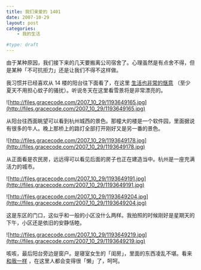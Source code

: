 ```yaml
---
title: 我们亲爱的 1401
date: 2007-10-29
layout: post
categories:
    - 我的生活

#type: draft
---
```


由于某种原因，我们接下来的几天要搬离公司宿舍了。心理虽然是有点舍不得，但是某种「不可抗拒力」还是让我们不得不这样做。

我习惯并已经喜欢从 14 楼的阳台往下面看了，在这里 [生活也非常的惬意]({{site.urls}}/posts/32/) （至少夏天不用担心蚊子的骚扰）。听说冬天在这里看雪景将是非常漂亮的。

![http://files.gracecode.com/2007_10_29/1193649165.jpg](http://files.gracecode.com/2007_10_29/1193649165.jpg)

从阳台往西面眺望可以看到杭州城西的景色。那幢大的楼是一个软件园，里面据说有很多的牛人。晚上那桥上的路灯全部打开刚好又是另一番的景色。

![http://files.gracecode.com/2007_10_29/1193649178.jpg](http://files.gracecode.com/2007_10_29/1193649178.jpg)

从正面看是农民房，远远得可以看见后面的房子也正在建造当中。杭州是一座充满活力的城市。

![http://files.gracecode.com/2007_10_29/1193649191.jpg](http://files.gracecode.com/2007_10_29/1193649191.jpg)

![http://files.gracecode.com/2007_10_29/1193649204.jpg](http://files.gracecode.com/2007_10_29/1193649204.jpg)

这是东区的门口，这似乎和一般的小区没什么两样。我拍照的时候刚好是星期天的下午，小区还是依旧的安静恬睦。

![http://files.gracecode.com/2007_10_29/1193649219.jpg](http://files.gracecode.com/2007_10_29/1193649219.jpg)

咳咳，最后阳台旁边是窗户。是寝室女生的「闺房」，里面的东西凌乱不堪。看来 [和我一样]({{site.urls}}/posts/32/) ，在这里人都会变得很「懒」了，呵呵。

